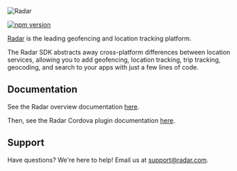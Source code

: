 ![Radar](https://raw.githubusercontent.com/radarlabs/cordova-plugin-radar/master/logo.png)

[![npm version](https://badge.fury.io/js/%40radarlabs%2Fcordova-plugin-radar.svg)](https://badge.fury.io/js/%40radarlabs%2Fcordova-plugin-radar.svg)

[Radar](https://radar.com) is the leading geofencing and location tracking platform.

The Radar SDK abstracts away cross-platform differences between location services, allowing you to add geofencing, location tracking, trip tracking, geocoding, and search to your apps with just a few lines of code.

## Documentation

See the Radar overview documentation [here](https://radar.com/documentation).

Then, see the Radar Cordova plugin documentation [here](https://radar.com/documentation/sdk/cordova).

## Support

Have questions? We're here to help! Email us at [support@radar.com](mailto:support@radar.com).
